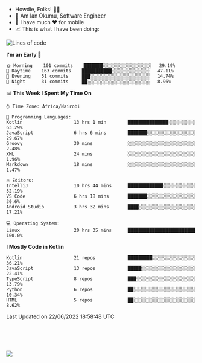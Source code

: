 
* Howdie, Folks! 👋🤓
* 🤪 Am Ian Okumu, Software Engineer
* 📱 I have much ❤️ for mobile
* 📈 This is what I have been doing:
  
<!-- <a href="https://otsembo.github.io/OtsemboPortfolio/" style="margin-right:.5%; margin-top=.5%;">
  <img align="center" src="https://github-readme-stats.vercel.app/api/top-langs/?username=otsembo&layout=compact" />
</a> -->

<!--START_SECTION:waka-->
![Lines of code](https://img.shields.io/badge/From%20Hello%20World%20I%27ve%20Written-496%20Thousand%20lines%20of%20code-blue)

**I'm an Early 🐤** 

```text
🌞 Morning    101 commits    ███████░░░░░░░░░░░░░░░░░░   29.19% 
🌆 Daytime    163 commits    ███████████░░░░░░░░░░░░░░   47.11% 
🌃 Evening    51 commits     ███░░░░░░░░░░░░░░░░░░░░░░   14.74% 
🌙 Night      31 commits     ██░░░░░░░░░░░░░░░░░░░░░░░   8.96%

```


📊 **This Week I Spent My Time On** 

```text
⌚︎ Time Zone: Africa/Nairobi

💬 Programming Languages: 
Kotlin                   13 hrs 1 min        ███████████████░░░░░░░░░░   63.29% 
JavaScript               6 hrs 6 mins        ███████░░░░░░░░░░░░░░░░░░   29.67% 
Groovy                   30 mins             ░░░░░░░░░░░░░░░░░░░░░░░░░   2.48% 
XML                      24 mins             ░░░░░░░░░░░░░░░░░░░░░░░░░   1.96% 
Markdown                 18 mins             ░░░░░░░░░░░░░░░░░░░░░░░░░   1.47%

🔥 Editors: 
IntelliJ                 10 hrs 44 mins      █████████████░░░░░░░░░░░░   52.19% 
VS Code                  6 hrs 18 mins       ███████░░░░░░░░░░░░░░░░░░   30.6% 
Android Studio           3 hrs 32 mins       ████░░░░░░░░░░░░░░░░░░░░░   17.21%

💻 Operating System: 
Linux                    20 hrs 35 mins      █████████████████████████   100.0%

```

**I Mostly Code in Kotlin** 

```text
Kotlin                   21 repos            █████████░░░░░░░░░░░░░░░░   36.21% 
JavaScript               13 repos            █████░░░░░░░░░░░░░░░░░░░░   22.41% 
TypeScript               8 repos             ███░░░░░░░░░░░░░░░░░░░░░░   13.79% 
Python                   6 repos             ██░░░░░░░░░░░░░░░░░░░░░░░   10.34% 
HTML                     5 repos             ██░░░░░░░░░░░░░░░░░░░░░░░   8.62%

```



 Last Updated on 22/06/2022 18:58:48 UTC
<!--END_SECTION:waka-->

<br />
<br />
<br />
<br />
<a href="https://otsembo.com" style="margin-right:.5%; margin-top=.5%;">
  <img align="center" src="https://github-readme-stats.vercel.app/api?username=otsembo&&show_icons=true&theme=radical" />
</a>
<br />
  
  </div>
<!---
otsembo/otsembo is a ✨ special ✨ repository because its `README.md` (this file) appears on your GitHub profile.
You can click the Preview link to take a look at your changes.
--->

